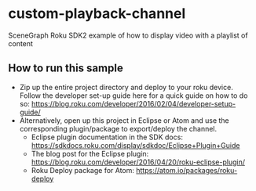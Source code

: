 # custom-playback-channel
SceneGraph Roku SDK2 example of how to display video with a playlist of content

## How to run this sample
- Zip up the entire project directory and deploy to your roku device. Follow the developer set-up guide here for a quick guide on how to do so: https://blog.roku.com/developer/2016/02/04/developer-setup-guide/
- Alternatively, open up this project in Eclipse or Atom and use the corresponding plugin/package to export/deploy the channel.
  - Eclipse plugin documentation in the SDK docs: https://sdkdocs.roku.com/display/sdkdoc/Eclipse+Plugin+Guide 
  - The blog post for the Eclipse plugin: https://blog.roku.com/developer/2016/04/20/roku-eclipse-plugin/ 
  - Roku Deploy package for Atom: https://atom.io/packages/roku-deploy 
